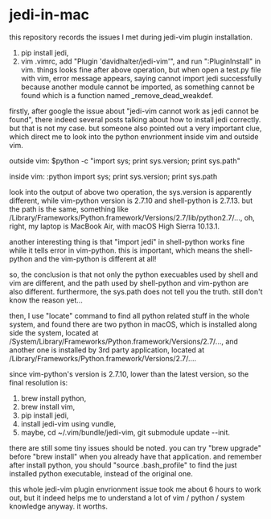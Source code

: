# jedi-in-mac

this repository records the issues I met during jedi-vim plugin installation.

1. pip install jedi,
2. vim .vimrc, add "Plugin 'davidhalter/jedi-vim'", and run ":PluginInstall" in vim.
things looks fine after above operation, but when open a test.py file with vim, error message appears, saying cannot import jedi successfully because another module cannot be imported, as something cannot be found which is a function named _remove_dead_weakdef.

firstly, after google the issue about "jedi-vim cannot work as jedi cannot be found", there indeed several posts talking about how to install jedi correctly. but that is not my case. but someone also pointed out a very important clue, which direct me to look into the python envrionment inside vim and outside vim.

outside vim:
$python -c "import sys; print sys.version; print sys.path"

inside vim:
:python import sys; print sys.version; print sys.path

look into the output of above two operation, the sys.version is apparently different, while vim-python version is 2.7.10 and shell-python is 2.7.13. but the path is the same, something like /Library/Frameworks/Python.framework/Versions/2.7/lib/python2.7/..., oh, right, my laptop is MacBook Air, with macOS High Sierra 10.13.1.

another interesting thing is that "import jedi" in shell-python works fine while it tells error in vim-python. this is important, which means the shell-python and the vim-python is different at all!

so, the conclusion is that not only the python execuables used by shell and vim are different, and the path used by shell-python and vim-python are also different. furthermore, the sys.path does not tell you the truth. still don't know the reason yet...

then, I use "locate" command to find all python related stuff in the whole system, and found there are two python in macOS, which is installed along side the system, located at /System/Library/Frameworks/Python.framework/Versions/2.7/..., and another one is installed by 3rd party application, located at /Library/Frameworks/Python.framework/Versions/2.7/....

since vim-python's version is 2.7.10, lower than the latest version, so the final resolution is:
1. brew install python,
2. brew install vim,
3. pip install jedi,
4. install jedi-vim using vundle,
5. maybe, cd ~/.vim/bundle/jedi-vim, git submodule update --init.

there are still some tiny issues should be noted. you can try "brew upgrade" before "brew install" when you already have that application. and remember after install python, you should "source .bash_profile" to find the just installed python executable, instead of the original one. 

this whole jedi-vim plugin envrionment issue took me about 6 hours to work out, but it indeed helps me to understand a lot of vim / python / system knowledge anyway. it worths.
